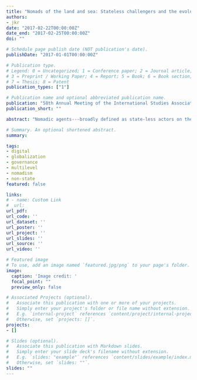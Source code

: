 ```yaml
---
title: "Nomads of the land and sea: Stateless challengers and the evolution of global governance [Paper presentation]"
authors:
- jkr
date: "2017-02-22T00:00:00Z"
date_end: "2017-02-25T00:00:00Z"
doi: ""

# Schedule page publish date (NOT publication's date).
publishDate: "2017-01-01T00:00:00Z"

# Publication type.
# Legend: 0 = Uncategorized; 1 = Conference paper; 2 = Journal article;
# 3 = Preprint / Working Paper; 4 = Report; 5 = Book; 6 = Book section;
# 7 = Thesis; 8 = Patent
publication_types: ["1"]

# Publication name and optional abbreviated publication name.
publication: "58th Annual Meeting of the International Studies Association (ISA), Baltimore, MD"
publication_short: ""

abstract: "Nomadic agents---broadly defined as state-less actors on the state-level of analysis in a world system context---have been important drivers of global governance processes in the evolution of the world system. This paper offers a systematic typology of nomadic actors beyond the traditional historical categories and focuses on their characteristics in terms of geography, agency, and power. It extends the typology into a world system increasingly dependent on digital networks, contrasting modern forms of nomadic agents with historical configurations and draws parallels as well as highlighting differences between them. In doing so, the paper offers new insights into the governance of the modern world system in light of these comparisons, followed by a discussion of the implications for states as an organizational unit of governance in the modern world system."

# Summary. An optional shortened abstract.
summary:

tags:
- digital
- globalization
- governance
- multilevel
- nomadism
- non-state
featured: false

links:
# - name: Custom Link
#  url:
url_pdf:
url_code: ''
url_dataset: ''
url_poster: ''
url_project: ''
url_slides: ''
url_source: ''
url_video: ''

# Featured image
# To use, add an image named `featured.jpg/png` to your page's folder.
image:
  caption: 'Image credit: '
  focal_point: ""
  preview_only: false

# Associated Projects (optional).
#   Associate this publication with one or more of your projects.
#   Simply enter your project's folder or file name without extension.
#   E.g. `internal-project` references `content/project/internal-project/index.md`.
#   Otherwise, set `projects: []`.
projects:
- []

# Slides (optional).
#   Associate this publication with Markdown slides.
#   Simply enter your slide deck's filename without extension.
#   E.g. `slides: "example"` references `content/slides/example/index.md`.
#   Otherwise, set `slides: ""`.
slides: ""
---
```

